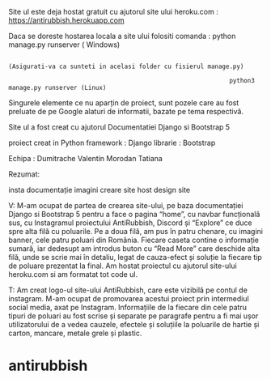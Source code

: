 
Site ul este deja hostat gratuit cu ajutorul  site ului heroku.com :
                                                                         https://antirubbish.herokuapp.com

Daca se doreste hostarea locala a site ului  folositi comanda : 
                                                                 python manage.py runserver ( Windows)

                                                                                         (Asigurati-va ca sunteti in acelasi folder cu fisierul manage.py)
                                                                 
                                                                 python3 manage.py runserver (Linux) 




Singurele elemente ce nu aparțin de proiect, sunt pozele care au fost preluate de pe Google alaturi de informatii, bazate pe tema respectivă.

Site ul a fost creat cu ajutorul Documentatiei Django si Bootstrap 5  

                                     

proiect creat in Python framework : Django librarie : Bootstrap 

Echipa : Dumitrache Valentin
         Morodan Tatiana 

Rezumat: 

insta
documentație
imagini
creare site
host
design site

V:
    M-am ocupat de partea de crearea site-ului, pe baza documentației Django si Bootstrap 5 pentru a face o pagina “home”, cu navbar funcțională sus, cu Instagramul proiectului AntiRubbish, Discord și “Explore” ce duce spre alta filă cu poluarile. Pe a doua filă, am pus în patru chenare, cu imagini banner, cele patru poluari din România. Fiecare caseta contine o informație sumară, iar dedesupt am introdus buton cu “Read More” care deschide alta filă, unde se scrie mai în detaliu, legat de cauza-efect și soluție la fiecare tip de poluare prezentat la final. Am hostat proiectul cu ajutorul site-ului heroku.com si am formatat tot code ul. 


T:
    Am creat logo-ul site-ului AntiRubbish, care este vizibilă pe contul de instagram. M-am ocupat de promovarea acestui proiect prin intermediul social media, axat pe Instagram. Informațiile de la fiecare din cele patru tipuri de poluari au fost scrise și separate pe paragrafe pentru a fi mai ușor utilizatorului de a vedea cauzele, efectele și soluțiile la poluarile de hartie și carton, mancare, metale grele și plastic.




# antirubbish
